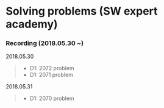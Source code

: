 # Solving problems (SW expert academy)

### Recording (2018.05.30 ~)

2018.05.30
>- D1: 2072 problem
>- D1: 2071 problem

2018.05.31
>- D1: 2070 problem
